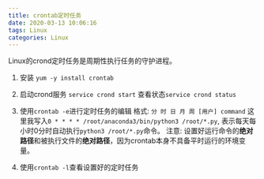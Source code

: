 ```yaml
---
title: crontab定时任务
date: 2020-03-13 10:06:16
tags: Linux
categories: Linux
---
```


Linux的crond定时任务是周期性执行任务的守护进程。

<!-- more -->
1. 安装
    `yum -y install crontab`

2. 启动crond服务
    `service crond start`
    查看状态`service crond status`

3. 使用`crontab -e`进行定时任务的编辑
    格式: `分 时 日 月 周 [用户] command`
    这里我写入`0 * * * * /root/anaconda3/bin/python3 /root/*.py`, 表示每天每小时0分时自动执行`python3 /root/*.py`命令。
    注意: 设置好运行命令的**绝对路径**和被执行文件的**绝对路径**，因为crontab本身不具备平时运行的环境变量。

4. 使用`crontab -l`查看设置好的定时任务



